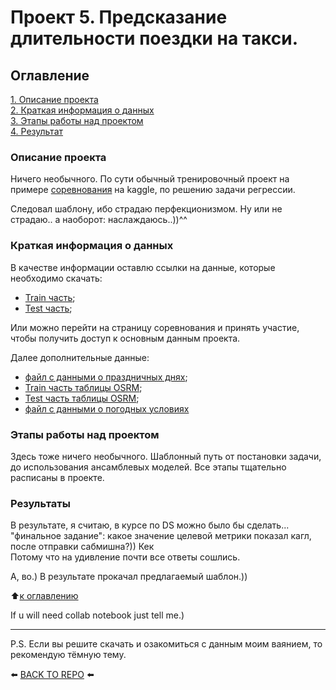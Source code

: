 # Проект 5. Предсказание длительности поездки на такси.

## Оглавление  
[1. Описание проекта](#Описание-проекта)  
[2. Краткая информация о данных](#Краткая-информация-о-данных)  
[3. Этапы работы над проектом](#Этапы-работы-над-проектом)  
[4. Результат](#Результаты)

### Описание проекта    
Ничего необычного. По сути обычный тренировочный проект на примере <a href='https://www.kaggle.com/competitions/nyc-taxi-trip-duration/overview'>соревнования</a> на kaggle, по решению задачи регрессии.

Следовал шаблону, ибо страдаю перфекционизмом. Ну или не страдаю.. а наоборот: наслаждаюсь..))^^

### Краткая информация о данных
В качестве информации оставлю ссылки на данные, которые необходимо скачать:
* <a href='https://drive.google.com/file/d/1X_EJEfERiXki0SKtbnCL9JDv49Go14lF/view'>Train часть</a>;
* <a href='https://drive.google.com/file/d/1C2N2mfONpCVrH95xHJjMcueXvvh_-XYN/view'>Test часть</a>;

Или можно перейти на страницу соревнования и принять участие, чтобы получить доступ к основным данным проекта.

Далее дополнительные данные:
* <a href='https://drive.google.com/file/d/1pIjaoD5NWOf_BENABNmkCIGNigBjyt-i/view'>файл с данными о праздничных днях</a>;
* <a href='https://drive.google.com/file/d/1ecWjor7Tn3HP7LEAm5a0B_wrIfdcVGwR/view'>Train часть таблицы OSRM</a>;
* <a href='https://drive.google.com/file/d/1wCoS-yOaKFhd1h7gZ84KL9UwpSvtDoIA/view'>Test часть таблицы OSRM</a>;
* <a href='https://drive.google.com/file/d/1rgK8YuMp-AuV53LWiH-oDuprZmp9zt15/view'>файл с данными о погодных условиях</a>

### Этапы работы над проектом  
Здесь тоже ничего необычного. Шаблонный путь от постановки задачи, до использования ансамблевых моделей.
Все этапы тщательно расписаны в проекте.

### Результаты 
В результате, я считаю, в курсе по DS можно было бы сделать... "финальное задание": какое значение целевой метрики показал кагл, после отправки сабмишна?)) Кек <br>
Потому что на удивление почти все ответы сошлись.

А, во.) В результате прокачал предлагаемый шаблон.)) 

:arrow_up:[к оглавлению](#Оглавление)

If u will need collab notebook just tell me.)

---

P.S. Если вы решите скачать и озакомиться с данным моим ваянием, то рекомендую тёмную тему.

⬅️ [BACK TO REPO](https://github.com/Akialema/PROJECTS.EDU/tree/main) ⬅️